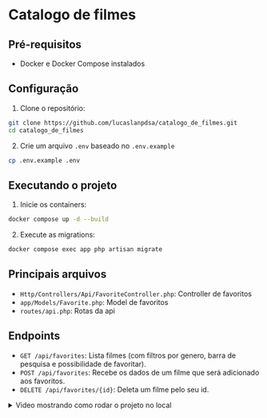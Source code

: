 # Catalogo de filmes

## Pré-requisitos

- Docker e Docker Compose instalados

## Configuração

1. Clone o repositório:
```bash
git clone https://github.com/lucaslanpdsa/catalogo_de_filmes.git
cd catalogo_de_filmes
```
2. Crie um arquivo `.env` baseado no `.env.example`
```bash
cp .env.example .env
```

## Executando o projeto

1. Inicie os containers:
```bash
docker compose up -d --build
```
2. Execute as migrations:
```bash
docker compose exec app php artisan migrate
```

## Principais arquivos

- `Http/Controllers/Api/FavoriteController.php`: Controller de favoritos
- `app/Models/Favorite.php`: Model de favoritos
- `routes/api.php`: Rotas da api

## Endpoints

- `GET /api/favorites`: Lista filmes (com filtros por genero, barra de pesquisa e possibilidade de favoritar).
- `POST /api/favorites`: Recebe os dados de um filme que será adicionado aos favoritos.
- `DELETE /api/favorites/{id}`: Deleta um filme pelo seu id.

<details>
 <summary>Video mostrando como rodar o projeto no local</summary>
 https://www.veed.io/view/985bd424-fa8b-42a8-9c00-108f10665041?panel=share
</details>

